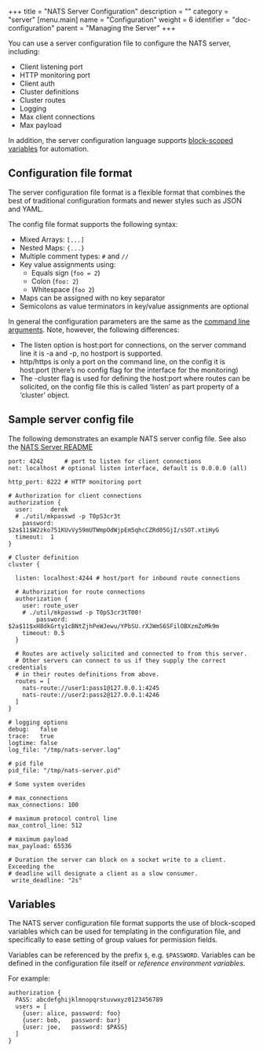 +++
title = "NATS Server Configuration"
description = ""
category = "server"
[menu.main]
  name = "Configuration"
  weight = 6
  identifier = "doc-configuration"
  parent = "Managing the Server"
+++

You can use a server configuration file to configure the NATS server, including:

- Client listening port
- HTTP monitoring port
- Client auth
- Cluster definitions
- Cluster routes
- Logging
- Max client connections
- Max payload

In addition, the server configuration language supports [block-scoped variables](#variables) for automation.

## Configuration file format

The server configuration file format is a flexible format that combines the best of traditional configuration formats and newer styles such as JSON and YAML.

The config file format supports the following syntax:

- Mixed Arrays: `[...]`
- Nested Maps: `{...}`
- Multiple comment types: `#` and `//`
- Key value assignments using:
  - Equals sign (`foo = 2`)
  - Colon (`foo: 2`)
  - Whitespace (`foo 2`)
- Maps can be assigned with no key separator
- Semicolons as value terminators in key/value assignments are optional

In general the configuration parameters are the same as the [command line arguments](/documentation/managing_the_server/running). Note, however, the following differences:

- The listen option is host:port for connections, on the server command line it is -a and -p, no hostport is supported.
- http/https is only a port on the command line, on the config it is host:port (there’s no config flag for the interface for the monitoring)
- The -cluster flag is used for defining the host:port where routes can be solicited, on the config file this is called ‘listen’ as part property of a ‘cluster’ object.

## Sample server config file

The following demonstrates an example NATS server config file. See also the [NATS Server README](https://github.com/nats-io/gnatsd/blob/master/README.md#configuration-file)

```ascii
port: 4242      # port to listen for client connections
net: localhost # optional listen interface, default is 0.0.0.0 (all)

http_port: 8222 # HTTP monitoring port

# Authorization for client connections
authorization {
  user:     derek
  # ./util/mkpasswd -p T0pS3cr3t
    password: $2a$11$W2zko751KUvVy59mUTWmpOdWjpEm5qhcCZRd05GjI/sSOT.xtiHyG
  timeout:  1
}

# Cluster definition
cluster {

  listen: localhost:4244 # host/port for inbound route connections

  # Authorization for route connections
  authorization {
    user: route_user
    # ./util/mkpasswd -p T0pS3cr3tT00!
        password: $2a$11$xH8dkGrty1cBNtZjhPeWJewu/YPbSU.rXJWmS6SFilOBXzmZoMk9m
    timeout: 0.5
  }

  # Routes are actively solicited and connected to from this server.
  # Other servers can connect to us if they supply the correct credentials
  # in their routes definitions from above.
  routes = [
    nats-route://user1:pass1@127.0.0.1:4245
    nats-route://user2:pass2@127.0.0.1:4246
  ]
}

# logging options
debug:   false
trace:   true
logtime: false
log_file: "/tmp/nats-server.log"

# pid file
pid_file: "/tmp/nats-server.pid"

# Some system overides

# max_connections
max_connections: 100

# maximum protocol control line
max_control_line: 512

# maximum payload
max_payload: 65536

# Duration the server can block on a socket write to a client.  Exceeding the 
# deadline will designate a client as a slow consumer.
 write_deadline: "2s"
```

## Variables

The NATS server configuration file format supports the use of block-scoped variables which can be used for templating in the configuration file, and specifically to ease setting of group values for permission fields.

Variables can be referenced by the prefix `$`, e.g. `$PASSWORD`. Variables can be defined in the configuration file itself or *reference environment variables*.

For example:

```ascii
authorization {
  PASS: abcdefghijklmnopqrstuvwxyz0123456789
  users = [
    {user: alice, password: foo}
    {user: bob,   password: bar}
    {user: joe,   password: $PASS}
  ]
}
```
